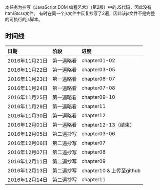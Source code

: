 
本任务为抄写《JavaScript DOM 编程艺术》（第2版）中的JS代码，因此没有html和css文件。
有时在同一个js文件中反复抄写了2遍，因此该js文件不是完整的可执行的js脚本。

## 时间线

| 日期 | 阶段 | 进度 |
|:----|:----|:----|
| 2016年11月21日|第一遍略看|chapter01-02|
| 2016年11月22日|第一遍略看|chapter03-05|
| 2016年11月23日|第一遍略看|chapter06-07|
| 2016年11月24日|第一遍略看|chapter07-08|
| 2016年11月25日|第一遍略看|chapter09-10|
| 2016年11月29日|第一遍略看|chapter11|
| 2016年11月30日|第一遍略看|chapter12|
| 2016年12月01日|第一遍略看|chapter12-13（结束）|
| 2016年12月05日|第二遍抄写|chapter03-06|
| 2016年12月06日|第二遍抄写|chapter07|
| 2016年12月07日|第二遍抄写|chapter08|
| 2016年12月11日|第二遍抄写|chapter09|
| 2016年12月13日|第二遍抄写|chapter10 & 上传至github|
| 2016年12月14日|第二遍抄写|chapter11|
